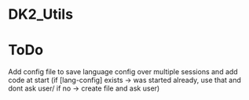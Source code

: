 # DK2_Utils

# ToDo
Add config file to save language config over multiple sessions and add code at start (if [lang-config] exists -> was started already, use that and dont ask user/ if no -> create file and ask user)